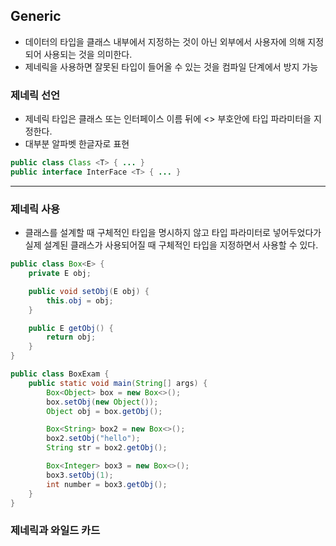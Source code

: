 ## Generic

- 데이터의 타입을 클래스 내부에서 지정하는 것이 아닌 외부에서 사용자에 의해 지정되어 사용되는 것을 의미한다.
- 제네릭을 사용하면 잘못된 타입이 들어올 수 있는 것을 컴파일 단계에서 방지 가능

### 제네릭 선언

- 제네릭 타입은 클래스 또는 인터페이스 이름 뒤에 <> 부호안에 타입 파라미터을 지정한다.
- 대부분 알파벳 한글자로 표현

```java
public class Class <T> { ... }
public interface InterFace <T> { ... }
```

---

### 제네릭 사용

- 클래스를 설계할 때 구체적인 타입을 명시하지 않고 타입 파라미터로 넣어두었다가 실제 설계된 클래스가 사용되어질 때 구체적인 타입을 지정하면서 사용할 수 있다.

```java
public class Box<E> {
    private E obj;

    public void setObj(E obj) {
        this.obj = obj;
    }

    public E getObj() {
        return obj;
    }
}
```

```java
public class BoxExam {
    public static void main(String[] args) {
        Box<Object> box = new Box<>();
        box.setObj(new Object());
        Object obj = box.getObj();

        Box<String> box2 = new Box<>();
        box2.setObj("hello");
        String str = box2.getObj();

        Box<Integer> box3 = new Box<>();
        box3.setObj(1);
        int number = box3.getObj();
    }
}
```

### 제네릭과 와일드 카드
